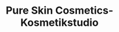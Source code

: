 ---
title: "Pure Skin Cosmetics- Kosmetikstudio"
url: /eutin/pure-skin-cosmetics-kosmetikstudio/
shop: Kosmetik
---